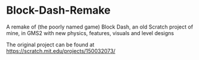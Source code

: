 # Block-Dash-Remake
A remake of (the poorly named game) Block Dash, an old Scratch project of mine, in GMS2 with new physics, features, visuals and level designs

The original project can be found at https://scratch.mit.edu/projects/150032073/
